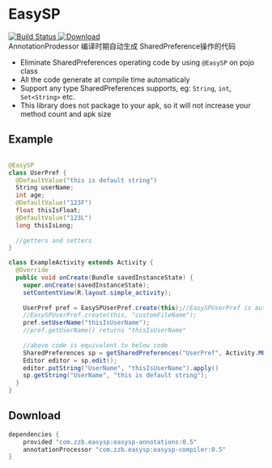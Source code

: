# EasySP
[![Build Status](https://travis-ci.org/BaronZ/EasySP.png?branch=master)](https://travis-ci.org/BaronZ/EasySP)[ ![Download](https://api.bintray.com/packages/baronz/maven/easysp-compiler/images/download.svg) ](https://bintray.com/baronz/maven/easysp-compiler/_latestVersion)  
AnnotationProdessor 编译时期自动生成 SharedPreference操作的代码  

 * Eliminate SharedPreferences operating code by using `@EasySP` on pojo class
 * All the code generate at compile time automaticaly
 * Support any type SharedPreferences supports, eg: `String`, `int`, `Set<String>` etc.
 * This library does not package to your apk, so it will not increase your method count and apk size
 
 
Example
--------

```java

@EasySP
class UserPref {
  @DefaultValue("this is default string")
  String userName;
  int age;
  @DefaultValue("123F")
  float thisIsFloat;
  @DefaultValue("123L")
  long thisIsLong;
  
  //getters and setters
}  

class ExampleActivity extends Activity {
  @Override 
  public void onCreate(Bundle savedInstanceState) {
    super.onCreate(savedInstanceState);
    setContentView(R.layout.simple_activity);
    
    UserPref pref = EasySPUserPref.create(this);//EasySPUserPref is auto generate at compile time
    //EasySPUserPref.create(this, "customFileName");
    pref.setUserName("thisIsUserName");
    //pref.getUserName() returns "thisIsUserName"
    
    //above code is equivalent to below code
    SharedPreferences sp = getSharedPreferences("UserPref", Activity.MODE_PRIVATE);
    Editor editor = sp.edit();
    editor.putString("UserName", "thisIsUserName").apply()
    sp.getString("UserName", "this is default string");
  }
}
```
Download
--------

```groovy
dependencies {
    provided "com.zzb.easysp:easysp-annotations:0.5"
    annotationProcessor "com.zzb.easysp:easysp-compiler:0.5"
}
```
